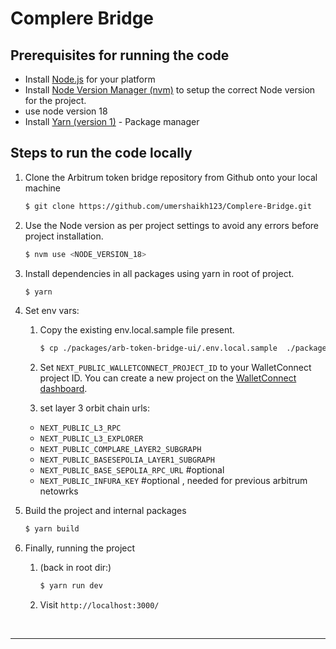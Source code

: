 # Complere Bridge

 ## Prerequisites for running the code

- Install [Node.js](https://nodejs.org/en/download/) for your platform
- Install [Node Version Manager (nvm)](https://www.freecodecamp.org/news/node-version-manager-nvm-install-guide/) to setup the correct Node version for the project.
- use node version 18
- Install [Yarn (version 1)](https://classic.yarnpkg.com) - Package manager



## Steps to run the code locally

1. Clone the Arbitrum token bridge repository from Github onto your local machine

   ```bash
   $ git clone https://github.com/umershaikh123/Complere-Bridge.git
   ```

2. Use the Node version as per project settings to avoid any errors before project installation.

   ```bash
   $ nvm use <NODE_VERSION_18>
   ```

3. Install dependencies in all packages using yarn in root of project.

   ```bash
   $ yarn
   ```

4. Set env vars:

   1. Copy the existing env.local.sample file present.

      ```bash
      $ cp ./packages/arb-token-bridge-ui/.env.local.sample  ./packages/arb-token-bridge-ui/.env
      ```

   2. Set `NEXT_PUBLIC_WALLETCONNECT_PROJECT_ID` to your WalletConnect project ID. You can create a new project on the [WalletConnect dashboard](https://cloud.walletconnect.com/app).

   3. set layer 3 orbit chain urls:

   - `NEXT_PUBLIC_L3_RPC`
   - `NEXT_PUBLIC_L3_EXPLORER`
   - `NEXT_PUBLIC_COMPLARE_LAYER2_SUBGRAPH`
   - `NEXT_PUBLIC_BASESEPOLIA_LAYER1_SUBGRAPH`
   - `NEXT_PUBLIC_BASE_SEPOLIA_RPC_URL` #optional
   - `NEXT_PUBLIC_INFURA_KEY` #optional , needed for previous arbitrum netowrks
   


4. Build the project and internal packages

   ```bash
   $ yarn build
   ```

5. Finally, running the project

   1. (back in root dir:)

      ```bash
      $ yarn run dev
      ```

   2. Visit `http://localhost:3000/`

<br />

---

<br />
